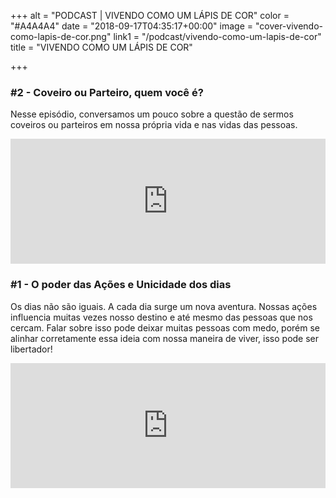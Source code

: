 +++
alt = "PODCAST | VIVENDO COMO UM LÁPIS DE COR"
color = "#A4A4A4"
date = "2018-09-17T04:35:17+00:00"
image = "cover-vivendo-como-lapis-de-cor.png"
link1 = "/podcast/vivendo-como-um-lapis-de-cor"
title = "VIVENDO COMO UM LÁPIS DE COR"

+++
### #2 - Coveiro ou Parteiro, quem você é?
Nesse episódio, conversamos um pouco sobre a questão de sermos coveiros ou parteiros em nossa própria vida e nas vidas das pessoas.
<iframe src="https://anchor.fm/vivendo-como-lapis-de-cor/embed/episodes/2---Coveiro-ou-Parteiro--quem-voc-e2bfad" height="200px" width="100%" frameborder="0" scrolling="no"></iframe>

### #1 - O poder das Ações e Unicidade dos dias
Os dias não são iguais. A cada dia surge um nova aventura. Nossas ações influencia muitas vezes nosso destino e até mesmo das pessoas que nos cercam. Falar sobre isso pode deixar muitas pessoas com medo, porém se alinhar corretamente essa ideia com nossa maneira de viver, isso pode ser libertador!
<iframe src="https://anchor.fm/vivendo-como-lapis-de-cor/embed/episodes/1---O-poder-das-Aes-e-Unicidade-dos-dias-e27tpi" height="200px" width="100%" frameborder="0" scrolling="no"></iframe>